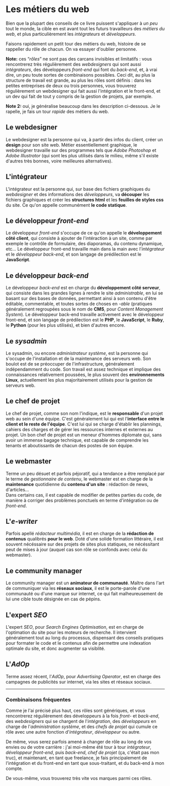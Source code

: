 # Les métiers du web

Bien que la plupart des conseils de ce livre puissent s'appliquer à *un peu* tout le monde, la cible en est avant tout les futurs travailleurs des *métiers du web*, et plus particulièrement les *intégrateurs* et *développeurs*.

Faisons rapidement un petit tour des métiers du web, histoire de se rappeller du rôle de chacun. On va essayer d'oublier personne.

**Note:** ces “*rôles*” ne sont pas des carcans invisibles et limitatifs : vous rencontrerez très régulièrement des *webdesigners* qui sont aussi *intégrateurs*, des développeurs *front-end* qui font du *back-end*, et, à vrai dire, un peu toute sortes de combinaisons possibles. Ceci dit, au plus la structure de travail est grande, au plus les rôles sont définis : dans les petites entreprises de deux ou trois personnes, vous trouverez régulièrement un webdesigner qui fait aussi l'intégration et le front-end, et un dev qui fait de tout y compris de la gestion de projets, par exemple.

**Note 2:** oui, je généralise beaucoup dans les description ci-dessous. Je le rapelle, je fais un tour *rapide* des métiers du web.

## Le webdesigner

Le webdesigner est la personne qui va, à partir des infos du client, créer un **design** pour son site web. Métier essentiellement graphique, le webdesigner travaille sur des programmes tels que *Adobe Photoshop* et *Adobe Illustrator* (qui sont les plus utilisés dans le milieu, même s'il existe d'autres très bonnes, voire meilleures alternatives).

## L'intégrateur

L'intégrateur est la personne qui, sur base des fichiers graphiques du *webdesigner* et des informations des *développeurs*, va **découper** les fichiers graphiques et créer les **structures html** et les **feuilles de styles css** du site. Ce qu'on appelle communément **le code statique**.

## Le développeur *front-end*

Le développeur *front-end* s'occupe de ce qu'on appelle le **développement côté client**, qui consiste à ajouter de l'intéraction à un site, comme par exemple le contrôle de formulaire, des diaporamas, du contenu dynamique, etc… Le développeur front-end travaille main dans la main avec l'*intégrateur* et le *développeur back-end*, et son langage de prédilection est le **JavaScript**.

## Le développeur *back-end*

Le développeur *back-end* est en charge du **développement côté serveur**, qui consiste dans les grandes lignes à rendre le site *administrable*, en lui se basant sur des bases de données, permettant ainsi à son contenu d'être éditable, commentable, et toutes sortes de choses en *-able* (pratiques généralement regroupées sous le nom de **CMS**, pour *Content Management System*). Le développeur back-end travaille activement avec le développeur front-end, et son langage de prédilection est le **PHP**, le **JavaScript**, le **Ruby**, le **Python** (pour les plus utilisés), et bien d'autres encore.

## Le *sysadmin*

Le sysadmin, ou encore *administrateur système*, est la personne qui s'occupe de l'installation et de la maintenance des serveurs web. Son boulot est de se préoccuper de l'infrastructure, généralement indépendamment du code. Son travail est assez technique et implique des connaissances relativement poussées, le plus souvent des **environnements Linux**, actuellement les plus majoritairement utilisés pour la gestion de serveurs web.

## Le chef de projet

Le chef de projet, comme son nom l'indique, est le **responsable** d'un projet web au sein d'une équipe. C'est généralement lui qui est l'**interface entre le client et le reste de l'équipe**. C'est lui qui se charge d'établir les plannings, cahiers des charges et de gérer les ressources internes et externes au projet. Un bon chef de projet est un meneur d'hommes diplomate qui, sans avoir un immense bagage technique, est capable de comprendre les tenants et aboutissants de chacun des postes de son équipe.

## Le webmaster

Terme un peu désuet et parfois péjoratif, qui a tendance a être remplacé par le terme de *gestionnaire de contenu*, le webmaster est en charge de la **maintenance** quotidienne du **contenu d'un site** : rédaction de news, d'articles…  
Dans certains cas, il est capable de modifier de petites parties du code, de manière à corriger des problèmes ponctuels en terme d'intégration ou de *front-end*.

## L'*e-writer*

Parfois apellé *rédacteur multimédia*, il est en charge de la **rédaction de contenus** qualibrés **pour le web**. Doté d'une solide formation littéraire, il est souvent nécéssaire sur des projets de sites plus statiques, ne nécéssitant peut de mises à jour (auquel cas son rôle se confonds avec celui du webmaster).

## Le community manager

Le community manager est un **animateur de communauté**. Maître dans l'art de communiquer via les **réseaux sociaux**, il est le porte-parole d'une communauté ou d'une marque sur internet, ce qui fait malheureusement de lui une cible toute désignée en cas de pépins.

## L'expert *SEO*

L'expert *SEO*, pour *Search Engines Optimisation*, est en charge de l'optimation du site pour les moteurs de recherche. Il intervient généralement tout au long du processus, dispensant des conseils pratiques pour formater le code et le contenus afin de permettre une indexation optimale du site, et donc augmenter sa visiblité.

## L'*AdOp*

Terme assez récent, l'*AdOp*, pour *Advertising Operator*, est en charge des campagnes de publicités sur internet, via les sites et réseaux sociaux.

* * *

### Combinaisons fréquentes

Comme je l'ai précisé plus haut, ces rôles sont génériques, et vous rencontrerez régulièrement des développeurs à la fois *front-* et *back-end*, des *webdesigners* qui se chargent de l'*intégration*, des *développeurs* en charge de l'*administration système*, et des *chefs de projet* qui cumule ce rôle avec une autre fonction d'*intégrateur*, *développeur* ou autre.

De même, vous serez parfois amené à changer de rôle au long de vos envies ou de votre carrière : j'ai moi-même été tour à tour *intégrateur*, *développeur front-end*, puis *back-end*, *chef de projet* (ça, c'était pas mon truc), et maintenant, en tant que freelance, je fais principalement de l'intégration et du front-end en tant que sous-traitant, et du back-end à mon compte.

De vous-même, vous trouverez très vite vos marques parmi ces rôles.